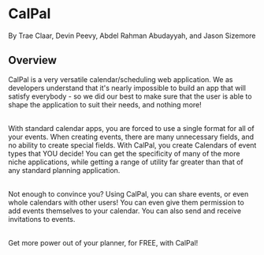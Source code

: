 # CalPal

By Trae Claar, Devin Peevy, Abdel Rahman Abudayyah, and Jason Sizemore

## Overview
CalPal is a very versatile calendar/scheduling web application. We as developers understand that it's nearly impossible to build an app that will satisfy everybody - so we did our best to make sure that the user is able to shape the application to suit their needs, and nothing more!<br><br>

With standard calendar apps, you are forced to use a single format for all of your events. When creating events, there are many unnecessary fields, and no ability to create special fields. With CalPal, you create Calendars of event types that YOU decide! You can get the specificity of many of the more niche applications, while getting a range of utility far greater than that of any standard planning application.<br><br>

Not enough to convince you? Using CalPal, you can share events, or even whole calendars with other users! You can even give them permission to add events themselves to your calendar. You can also send and receive invitations to events.<br><br>

Get more power out of your planner, for FREE, with CalPal!